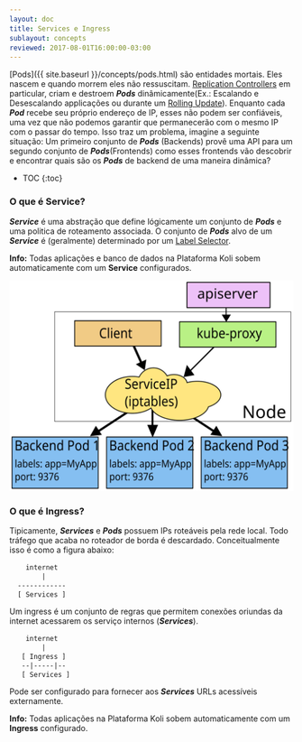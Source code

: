 ```yaml
---
layout: doc
title: Services e Ingress
sublayout: concepts
reviewed: 2017-08-01T16:00:00-03:00
---
```


[Pods]({{ site.baseurl }}/concepts/pods.html) são entidades mortais. Eles nascem e quando morrem eles não ressuscitam. [Replication Controllers](#TODO) em particular, criam e destroem ___Pods___ dinâmicamente(Ex.: Escalando e Desescalando applicações ou durante um [Rolling Update](#TODO)). Enquanto cada ___Pod___ recebe seu próprio endereço de IP, esses não podem ser confiáveis, uma vez que não podemos garantir que permanecerão com o mesmo IP com o passar do tempo. Isso traz um problema, imagine a seguinte situação: Um primeiro conjunto de ___Pods___ (Backends) provê uma API para um segundo conjunto de ___Pods___(Frontends) como esses frontends vão descobrir e encontrar quais são os ___Pods___ de backend de uma maneira dinâmica?

* TOC
{:toc}

### O que é Service?
___Service___ é uma abstração que define lógicamente um conjunto de ___Pods___ e uma politica de roteamento associada. O conjunto de ___Pods___ alvo de um ___Service___ é (geralmente) determinado por um [Label Selector](#TODO).

<div class="alert alert-info">
  <strong>Info:</strong> Todas aplicações e banco de dados na Plataforma Koli sobem automaticamente com um <strong>Service</strong> configurados.
</div> 

![Services overview diagram for iptables proxy](services-iptables-overview.svg)

### O que é Ingress?
Tipicamente, ___Services___ e ___Pods___ possuem IPs roteáveis pela rede local. Todo tráfego que acaba no roteador de borda é descardado. Conceitualmente isso é como a figura abaixo:


```
    internet
        |
  ------------
  [ Services ]
```

Um ingress é um conjunto de regras que permitem conexões oriundas da internet acessarem os serviço internos (___Services___).

```
    internet
        |
   [ Ingress ]
   --|-----|--
   [ Services ]
```

Pode ser configurado para fornecer aos ___Services___ URLs acessíveis externamente.

<div class="alert alert-info">
  <strong>Info:</strong> Todas aplicações na Plataforma Koli sobem automaticamente com um <strong>Ingress</strong> configurado.
</div> 
